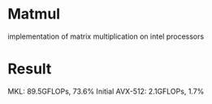 # Matmul
implementation of matrix multiplication on intel processors

# Result
MKL: 89.5GFLOPs, 73.6%
Initial AVX-512: 2.1GFLOPs, 1.7%